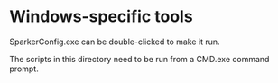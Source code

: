 # Windows-specific tools

SparkerConfig.exe can be double-clicked to make it run.

The scripts in this directory need to be run from a CMD.exe
command prompt.
